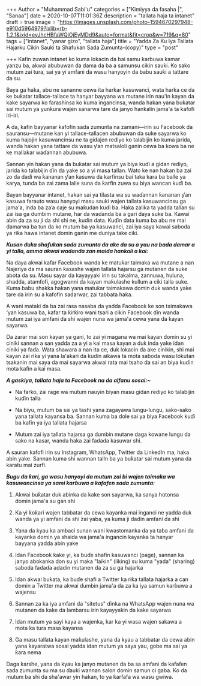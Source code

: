 +++
Author = "Muhammad Sabi'u"
categories = ["Kimiyya da fasaha |", "Sanaa"]
date = 2020-10-07T11:01:36Z
description = "tallata haja ta intanet"
draft = true
image = "https://images.unsplash.com/photo-1594670297948-e910d5964979?ixlib=rb-1.2.1&ixid=eyJhcHBfaWQiOjEyMDd9&auto=format&fit=crop&w=719&q=80"
tags = ["intanet", "yanar gizo", "tallata haja"]
title = "Yadda Za Ku Iya Tallata Hajarku Cikin Sauki ta Shafukan Sada Zumunta-(copy)"
type = "post"

+++
Kafin zuwan intanet ko kuma lokacin da bai samu karbuwa kamar yanzu ba, akwai abubuwan da dama da ba a samunsu cikin sauƙi. Ko saƙo mutum zai tura, sai ya yi amfani da wasu hanyoyin da babu sauƙi  a tattare da su.

Baya ga haka, abu ne sananne cewa ita harƙar kasuwanci, wata harƙa ce da ke buƙatar tallace-tallace ta hanyar bayyana wa mutane irin nau'in kayan da kake sayarwa ko farashinsa ko kuma ingancinsa, wanda hakan yana buƙatar sai mutum ya yunƙura wajen sanarwa tare da janyo hankalin jama'a ta kafofi iri-iri.

A da, kafin bayyanar kafofin sada zumunta na zamani—irin su Facebook da sauransu—mutane kan yi tallace-tallacen abubuwan da suke sayarwa ko kuma hajojin kasuwancinsu ne ta gidajen rediyo ko talabijin ko kuma jarida, wanda hakan yana tattare da wasu ƴan matsaloli ganin cewa ba kowa ba ne ke mallakar waɗannan abubuwa. 

Sannan yin hakan yana da buƙatar sai mutum ya biya kuɗi a gidan rediyo, jarida ko talabijin ɗin da yake so a yi masa tallan. Wato ke nan hakan ba zai zo da daɗi wa ƙananan ƴan kasuwa da karfinsu bai taka kara ba balle ya karya, tunda ba zai zama lalle suna da ƙarfin zuwa su biya wancan kuɗi ba.

Bayan bayyanar intanet, hakan sai ya tilasta wa su waɗannan ƙananan ƴan kasuwa farauto wasu hanyoyi masu sauƙi wajen tallata kasuwancinsu ga jama'a, inda ba za’a caje su maƙudan kuɗi ba. Haka zalika ta yadda tallan su zai isa ga dumbim mutane, har da wadanda ba a gari daya suke ba. Kawai abin da za su ji da shi shi ne, kuɗin data. Kuɗin data kuma ba abu ne mai damarwa ba tun da ko mutum ba ya kasuwanci, zai iya saya kawai saboda ya riƙa hawa intanet domin ganin me duniya take ciki.


**_Kusan duka shafukan sada zumunta da ake da su a yau na bada damar a yi talla, amma akwai wadanda zan maida hankali a kai:_**

Na daya akwai kafar Facebook wanda ke matuƙar taimaka wa mutane a nan Najeriya da ma sauran ƙasashe wajen tallata hajarsu ga mutanen da suke abota da su. Masu sayar da kayayyaki irin su takalma, zannuwa, huluna, shadda, atamfofi, agogwanni da kayan maƙulashe kullum a ciki talla suke. Kuma babu shakka hakan yana matuƙar taimakawa domin duk wanda yake tare da irin su a kafofin sadarwar, zai tabbata haka.

A wani mataki da ba zai rasa nasaba da yadda Facebook ke son taimakawa ‘yan kasuwa ba, kafar ta ƙirƙiro wani tsari a cikin Facebook ɗin wanda mutum zai iya amfani da shi wajen nuna wa jama'a cewa yana da kayan sayarwa.

Da zarar mai son kayan ya gani, to zai yi magana wa mai kayan domin su yi ciniki sannan a san yadda za a yi a kai masa kayan a duk inda yake idan ciniki ya faɗa. Wata shawara a nan ita ce, duk lokacin da ake cinikin, shi mai kayan zai riƙa yi yana la'akari da kuɗin aikawa ta mota saboda wasu lokutan tsakanin mai saya da mai sayarwa akwai rata mai tsaho da sai an biya kuɗin mota kafin a kai masa.

**_A gaskiya, tallata haja ta Facebook na da alfanu sosai:_~**

* Na farko, zai rage wa mutum nauyin biyan masu gidan rediyo ko talabijin kuɗin talla

* Na biyu, mutum ba sai ya tashi yana zagayawa lungu-lungu, saƙo-saƙo yana tallata kayansa ba. Sannan kuma ba dole sai ya biya Facebook kuɗi ba kafin ya iya tallata hajarsa

* Mutum zai iya tallata hajarsa ga dumbin mutane daga kowane lungu da sako na kasar, wanda haka zai fadada kasuwar shi.
 
A sauran kafofi irin su Instagram, WhatsApp, Twitter da LinkedIn ma, haka abin yake. Sannan kuma shi wannan talln ba ya buƙatar sai mutum yana da karatu mai zurfi. 

**_Bugu da ƙari, ga wasu hanyoyi da mutum zai bi wajen taimaka wa kasuwancinsa ya sami karɓuwa a kafafen sada zumunta:_**

1. Akwai buƙatar duk abinka da kake son sayarwa, ka sanya hotonsa domin jama'a su gan shi

2. Ka yi ƙoƙari wajen tabbatar da cewa kayanka mai inganci ne yadda duk wanda ya yi amfani da shi zai yaba, ya kuma ji daɗin amfani da shi

3. Yana da kyau ka ambaci sunan wani kwastomanka da ya taɓa amfani da kayanka domin ya shaida wa jama'a ingancin kayanka ta hanyar bayyana yadda abin yake

4. Idan Facebook kake yi, ka buɗe shafin kasuwanci (page), sannan ka janyo abokanka don su yi maka "laikin" (liking) su kuma "yada" (sharing) saboda faɗaɗa adadin mutanen da za su ga hajarka

5. Idan akwai buƙata, ka buɗe shafi a Twitter ka riƙa tallata hajarka a can domin a Twitter ma akwai ɗumbin jama'a da za ka iya samun karɓuwa a wajensu

6. Sannan za ka iya amfani da "sitetus" ɗinka na WhatsApp wajen nuna wa mutanen da kake da lambarsu irin kayayyakin da kake sayarwa

7. Idan mutum ya sayi kaya a wajenka, kar ka yi wasa wajen sakawa a mota ka tura masa kayansa

8. Ga masu tallata kayan maƙulashe, yana da kyau a tabbatar da cewa abin yana ƙayaratwa sosai yadda idan mutum ya saya yau, gobe ma sai ya ƙara nema

Daga ƙarshe, yana da kyau ka janyo mutanen da ba sa amfani da kafafen sada zumunta su ma su ɗauki wannan salon domin samun ci gaba. Ko da mutum ba shi da sha'awar yin hakan, to ya ƙarfafa wa wasu gwiwa.